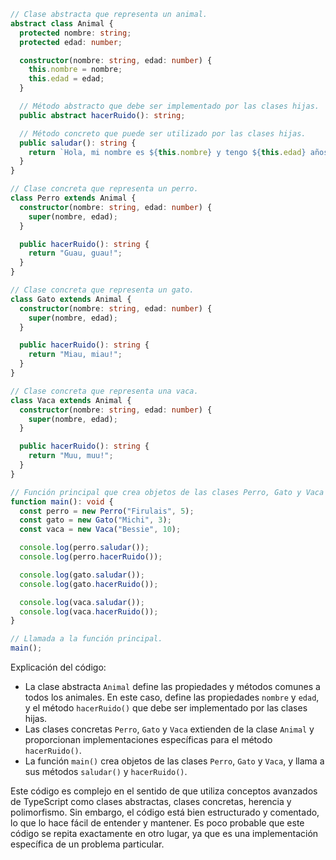 ```typescript
// Clase abstracta que representa un animal.
abstract class Animal {
  protected nombre: string;
  protected edad: number;

  constructor(nombre: string, edad: number) {
    this.nombre = nombre;
    this.edad = edad;
  }

  // Método abstracto que debe ser implementado por las clases hijas.
  public abstract hacerRuido(): string;

  // Método concreto que puede ser utilizado por las clases hijas.
  public saludar(): string {
    return `Hola, mi nombre es ${this.nombre} y tengo ${this.edad} años.`;
  }
}

// Clase concreta que representa un perro.
class Perro extends Animal {
  constructor(nombre: string, edad: number) {
    super(nombre, edad);
  }

  public hacerRuido(): string {
    return "Guau, guau!";
  }
}

// Clase concreta que representa un gato.
class Gato extends Animal {
  constructor(nombre: string, edad: number) {
    super(nombre, edad);
  }

  public hacerRuido(): string {
    return "Miau, miau!";
  }
}

// Clase concreta que representa una vaca.
class Vaca extends Animal {
  constructor(nombre: string, edad: number) {
    super(nombre, edad);
  }

  public hacerRuido(): string {
    return "Muu, muu!";
  }
}

// Función principal que crea objetos de las clases Perro, Gato y Vaca y llama a sus métodos.
function main(): void {
  const perro = new Perro("Firulais", 5);
  const gato = new Gato("Michi", 3);
  const vaca = new Vaca("Bessie", 10);

  console.log(perro.saludar());
  console.log(perro.hacerRuido());

  console.log(gato.saludar());
  console.log(gato.hacerRuido());

  console.log(vaca.saludar());
  console.log(vaca.hacerRuido());
}

// Llamada a la función principal.
main();
```

Explicación del código:

* La clase abstracta `Animal` define las propiedades y métodos comunes a todos los animales. En este caso, define las propiedades `nombre` y `edad`, y el método `hacerRuido()` que debe ser implementado por las clases hijas.
* Las clases concretas `Perro`, `Gato` y `Vaca` extienden de la clase `Animal` y proporcionan implementaciones específicas para el método `hacerRuido()`.
* La función `main()` crea objetos de las clases `Perro`, `Gato` y `Vaca`, y llama a sus métodos `saludar()` y `hacerRuido()`.

Este código es complejo en el sentido de que utiliza conceptos avanzados de TypeScript como clases abstractas, clases concretas, herencia y polimorfismo. Sin embargo, el código está bien estructurado y comentado, lo que lo hace fácil de entender y mantener. Es poco probable que este código se repita exactamente en otro lugar, ya que es una implementación específica de un problema particular.